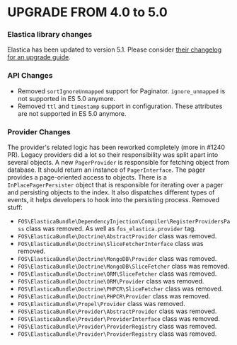 UPGRADE FROM 4.0 to 5.0
=======================

### Elastica library changes
Elastica has been updated to version 5.1. Please consider [their changelog for an upgrade guide](https://github.com/ruflin/Elastica/blob/master/CHANGELOG.md#510).

### API Changes
  * Removed `sortIgnoreUnmapped` support for Paginator. `ignore_unmapped` is not supported in ES 5.0 anymore.
  * Removed `ttl` and `timestamp` support in configuration. These attributes are not supported in ES 5.0 anymore.
  
### Provider Changes
The provider's related logic has been reworked completely (more in #1240 PR). 
Legacy providers did a lot so their responsibility was split apart into several objects.
A new `PagerProvider` is responsible for fetching object from database. 
It should return an instance of  `PagerInterface`. The pager provides a page-oriented access to objects.
There is a `InPlacePagerPersister` object that is responsible for iterating over a pager and persisting objects to the index.
It also dispatches different types of events, it helps developers to hook into the persisting process.
Removed stuff:
    
* `FOS\ElasticaBundle\DependencyInjection\Compiler\RegisterProvidersPass` class was removed. As well as `fos_elastica.provider` tag.
* `FOS\ElasticaBundle\Doctrine\AbstractProvider` class was removed.
* `FOS\ElasticaBundle\Doctrine\SliceFetcherInterface` class was removed.
* `FOS\ElasticaBundle\Doctrine\MongoDB\Provider` class was removed.
* `FOS\ElasticaBundle\Doctrine\MongoDB\SliceFetcher` class was removed.
* `FOS\ElasticaBundle\Doctrine\ORM\SliceFetcher` class was removed.
* `FOS\ElasticaBundle\Doctrine\ORM\Provider` class was removed.
* `FOS\ElasticaBundle\Doctrine\PHPCR\SliceFetcher` class was removed.
* `FOS\ElasticaBundle\Doctrine\PHPCR\Provider` class was removed.
* `FOS\ElasticaBundle\Propel\Provider` class was removed.
* `FOS\ElasticaBundle\Provider\AbstractProvider` class was removed.
* `FOS\ElasticaBundle\Provider\ProviderInterface` class was removed.
* `FOS\ElasticaBundle\Provider\ProviderRegistry` class was removed.
* `FOS\ElasticaBundle\Provider\ProviderRegistry` class was removed.
    

